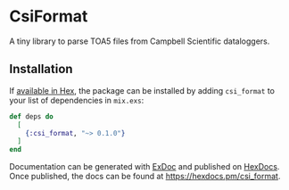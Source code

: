 # CsiFormat

A tiny library to parse TOA5 files from Campbell Scientific dataloggers.

## Installation

If [available in Hex](https://hex.pm/docs/publish), the package can be installed
by adding `csi_format` to your list of dependencies in `mix.exs`:

```elixir
def deps do
  [
    {:csi_format, "~> 0.1.0"}
  ]
end
```

Documentation can be generated with [ExDoc](https://github.com/elixir-lang/ex_doc)
and published on [HexDocs](https://hexdocs.pm). Once published, the docs can
be found at <https://hexdocs.pm/csi_format>.

